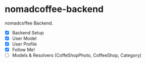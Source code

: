 # nomadcoffee-backend

nomadcoffee Backend.

- [x] Backend Setup
- [x] User Model
- [x] User Profile
- [x] Follow Me!
- [ ] Models & Resolvers (CoffeShopPhoto, CoffeeShop, Category)